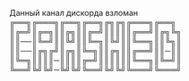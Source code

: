 Данный канал  дискорда взломан
╔══╗╔═══╗╔══╗╔══╗╔╗╔╗╔═══╗╔══╗ 
║╔═╝║╔═╗║║╔╗║║╔═╝║║║║║╔══╝║╔╗╚╗
║║──║╚═╝║║╚╝║║╚═╗║╚╝║║╚══╗║║╚╗║
║║──║╔╗╔╝║╔╗║╚═╗║║╔╗║║╔══╝║║─║║
║╚═╗║║║║─║║║║╔═╝║║║║║║╚══╗║╚═╝║
╚══╝╚╝╚╝─╚╝╚╝╚══╝╚╝╚╝╚═══╝╚═══╝

